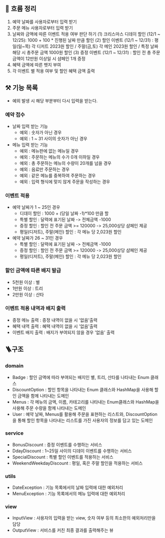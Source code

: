 ## 🎯 흐름 정리
1. 예약 날짜를 사용자로부터 입력 받기
2. 주문 메뉴 사용자로부터 입력 받기
3. 날짜와 금액에 따른 이벤트 적용 여부 판단 하기
   (1) 크리스마스 디데이 할인 (12/1 ~ 12/25): 1000 + 100 * 진행된 날짜 만큼 할인
   (2) 할인 이벤트 (12/1 ~ 12/31) : 평일(일~목) 각 디저트 2023원 할인 / 주말(금,토) 각 메인 2023원 할인 / 특정 날짜 해당 시 총주문 금액 1000원 할인
   (3) 증정 이벤트 (12/1 ~ 12/31) : 할인 전 총 주문 금액이 12만원 이상일 시 샴페인 1개 증정 
4. 혜택 금액에 따른 뱃지 부여 
5. 각 이벤트 별 적용 여부 및 할인 혜택 금액 출력 
## ⚒️ 기능 목록
- 예외 발생 시 해당 부분부터 다시 입력을 받는다.
### 예약 접수 
- 날짜 입력 받는 기능 
  - 예외 : 숫자가 아닌 경우
  - 예외 : 1 ~ 31 사이의 숫자가 아닌 경우 
- 메뉴 입력 받는 기능 
  - 예외 : 메뉴판에 없는 메뉴일 경우
  - 예외 : 주문하는 메뉴의 수가 0개 이하일 경우
  - 예외 : 총 주문하는 메뉴의 수량이 20개를 넘을 경우
  - 예외 : 음료만 주문하는 경우
  - 예외 : 같은 메뉴를 중복하여 주문하는 경우
  - 예외 : 입력 형식에 맞지 않게 주문을 작성하는 경우
### 이벤트 적용 
- 예약 날짜가 1 ~ 25인 경우
    - 디데이 할인 : 1000 + (당일 날짜 -1)*100 만큼 할 
    - 특별 할인 : 달력에 표기된 날짜 -> 전체금액 -1000
    - 증정 할인 : 할인 전 주문 금액 >= 120000 -> 25,000상당 샴페인 제공
    - 평일(디저트), 주말(메인) 할인 : 각 메뉴 당 2,023원 할인
- 예약 날짜가 26 ~ 31인 경우
    - 특별 할인 : 달력에 표기된 날짜 -> 전체금액 -1000
    - 증정 할인 : 할인 전 주문 금액 >= 120000 -> 25,000상당 샴페인 제공
    - 평일(디저트), 주말(메인) 할인 : 각 메뉴 당 2,023원 할인
### 할인 금액에 따른 배지 발급
  - 5천원 이상 : 별
  - 1만원 이상 : 트리
  - 2만원 이상 : 산타
### 이벤트 적용 내역과 배지 출력 
- 증정 메뉴 출력 : 증정 내역이 없을 시 '없음'출력
- 혜택 내역 출력 : 혜택 내역이 없을 시 '없음'출력
- 이벤트 배지 출력 : 배지가 부여되지 않을 경우 '없음' 출력

## 🪜구조
### domain
- Badge : 할인 금액에 따라 부여되는 배지인 별, 트리, 산타를 나타내는 Enum 클래스
- DiscountOption : 할인 항목을 나타내는 Enum 클래스와 HashMap을 사용해 할인 금액을 함께 나타내는 도메인
- Menus : 각 메뉴의 금액, 이름, 카테고리를 나타내는 Enum클래스와 HashMap을 사용해 주문 수량을 함께 나타내는 도메인
- User : 예약 날짜, Menus를 활용해 주문을 표현하는 리스트와, DiscountOption을 통해 할인 항목을 나타내는 리스트를 가진 사용자의 정보를 담고 있는 도메인
### service
- BonusDiscount : 증정 이벤트를 수행하는 서비스
- DdayDiscount : 1~25일 사이의 디데이 이벤트를 수행하는 서비스
- SpecialDiscount : 특별 할인 이벤트를 적용하는 서비스
- WeekendWeekdayDiscount : 평일, 혹은 주말 할인을 적용하는 서비스
### utils
- DateException : 기능 목록에서의 날짜 입력에 대한 예외처리
- MenuException : 기능 목록에서의 메뉴 입력에 대한 예외처리
### view
- InputView : 사용자의 입력을 받는 view, 숫자 여부 등의 최소한의 예외처리만을 담당
- OutputView : 서비스를 커친 최종 결과를 출력해주는 뷰